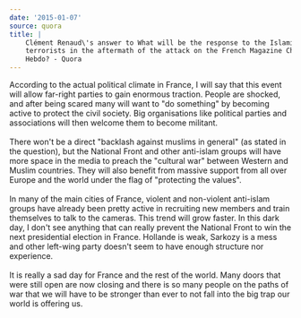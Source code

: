 ```yaml
---
date: '2015-01-07'
source: quora
title: |
    Clément Renaud\'s answer to What will be the response to the Islamic
    terrorists in the aftermath of the attack on the French Magazine Charlie
    Hebdo? - Quora
---
```


According to the actual political climate in France, I will say that
this event will allow far-right parties to gain enormous traction.
People are shocked, and after being scared many will want to \"do
something\" by becoming active to protect the civil society. Big
organisations like political parties and associations will then welcome
them to become militant. \
\
There won\'t be a direct \"backlash against muslims in general\" (as
stated in the question), but the National Front and other anti-islam
groups will have more space in the media to preach the \"cultural war\"
between Western and Muslim countries. They will also benefit from
massive support from all over Europe and the world under the flag of
\"protecting the values\".\
\
In many of the main cities of France, violent and non-violent anti-islam
groups have already been pretty active in recruiting new members and
train themselves to talk to the cameras. This trend will grow faster. In
this dark day, I don\'t see anything that can really prevent the
National Front to win the next presidential election in France. Hollande
is weak, Sarkozy is a mess and other left-wing party doesn\'t seem to
have enough structure nor experience.\
\
It is really a sad day for France and the rest of the world. Many doors
that were still open are now closing and there is so many people on the
paths of war that we will have to be stronger than ever to not fall into
the big trap our world is offering us.
